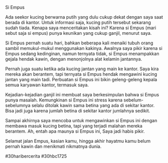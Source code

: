 Si Empus

Ada seekor kucing berwarna putih yang dulu cukup dekat dengan saya saat berada di kantor. Untuk informasi saja, kucing putih tersebut sekarang sudah tiada. Kenapa saya menceritakan kisah ini? Karena si Empus (mari sebut saja si empus) punya keunikan yang cukup ganjil, menurut saya.

Si Empus pernah suatu hari, bahkan beberapa kali menaiki tubuh orang sambil memukul-mukul menggunakan kakinya. Awalnya saya pikir karena si Empus sedang kedinginan, namun ternyata tidak, si Empus menampakkan gejala hendak kawin, dengan menonjolnya alat kelamin jantannya.

Pernah juga suatu ketika ada kucing jantan yang main ke kantor. Saya kira mereka akan berantem, tapi ternyata si Empus hendak mengawini kucing jantan yang main tadi. Perbuatan si Empus ini bikin geleng-geleng kepala semua karyawan kantor, termasuk saya.

Kejadian-kejadian ganjil ini membuat saya berkesimpulan bahwa si Empus punya masalah. Kemungkinan si Empus ini stress karena sebelum-sebelumnya selalu ditolak kawin sama betina yang ada di sekitar kantor. Bisa jadi juga karena jumlah betina di sekitar kantor jumlahnya sedikit.

Sampai akhirnya saya mencoba untuk mengawinkan si Empus ini dengan membawa masuk kucing betina, tapi yang terjadi malahan mereka berantem. Ah, entah apa maunya si Empus ini, Saya jadi habis pikir.

Selamat jalan Empus, kasian kamu, hingga akhir hayatmu kamu belum pernah kawin dan menikmati nikmatnya dunia.

#30haribercerita #30hbc1725